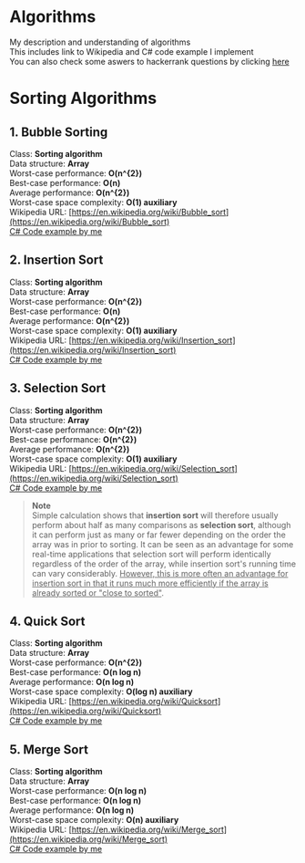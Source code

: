 # Algorithms
My description and understanding of algorithms<br>
This includes link to Wikipedia and C# code example I implement <br>
You can also check some aswers to hackerrank questions by clicking [here](https://github.com/mkhodary/hackerrank)

# Sorting Algorithms
## 1. Bubble Sorting
Class: <b>Sorting algorithm</b> <br>
Data structure:	<b>Array</b> <br>
Worst-case performance: <b>O(n^{2})</b> <br>
Best-case performance: <b>O(n)</b> <br>
Average performance: <b>O(n^{2})</b> <br>
Worst-case space complexity: <b>O(1) auxiliary</b> <br>
Wikipedia URL: [https://en.wikipedia.org/wiki/Bubble_sort](https://en.wikipedia.org/wiki/Bubble_sort)<br>
[C# Code example by me](https://github.com/mkhodary/algorithms/blob/master/Algorithms/Algorithms/Sorting/1_BubbleSort.cs) <br>

## 2. Insertion Sort
Class: <b>Sorting algorithm</b> <br>
Data structure:	<b>Array</b> <br>
Worst-case performance: <b>O(n^{2})</b> <br>
Best-case performance: <b>O(n)</b> <br>
Average performance: <b>O(n^{2})</b> <br>
Worst-case space complexity: <b>O(1) auxiliary</b> <br>
Wikipedia URL: [https://en.wikipedia.org/wiki/Insertion_sort](https://en.wikipedia.org/wiki/Insertion_sort)<br>
[C# Code example by me](https://github.com/mkhodary/algorithms/blob/master/Algorithms/Algorithms/Sorting/2_InsertionSort.cs) <br>

## 3. Selection Sort
Class: <b>Sorting algorithm</b> <br>
Data structure:	<b>Array</b> <br>
Worst-case performance: <b>O(n^{2})</b> <br>
Best-case performance: <b>O(n^{2})</b> <br>
Average performance: <b>O(n^{2})</b> <br>
Worst-case space complexity: <b>O(1) auxiliary</b> <br>
Wikipedia URL: [https://en.wikipedia.org/wiki/Selection_sort](https://en.wikipedia.org/wiki/Selection_sort)<br>
[C# Code example by me](https://github.com/mkhodary/algorithms/blob/master/Algorithms/Algorithms/Sorting/3_SelectionSort.cs) <br>

>**Note**<br>
Simple calculation shows that <b>insertion sort</b> will therefore usually perform about half as many comparisons as <b>selection sort</b>, although it can perform just as many or far fewer depending on the order the array was in prior to sorting. It can be seen as an advantage for some real-time applications that selection sort will perform identically regardless of the order of the array, while insertion sort's running time can vary considerably. <u>However, this is more often an advantage for insertion sort in that it runs much more efficiently if the array is already sorted or "close to sorted"</u>.

## 4. Quick Sort
Class: <b>Sorting algorithm</b> <br>
Data structure:	<b>Array</b> <br>
Worst-case performance: <b>O(n^{2})</b> <br>
Best-case performance: <b>O(n log n)</b> <br>
Average performance: <b>O(n log n)</b> <br>
Worst-case space complexity: <b>O(log n) auxiliary</b> <br>
Wikipedia URL: [https://en.wikipedia.org/wiki/Quicksort](https://en.wikipedia.org/wiki/Quicksort)<br>
[C# Code example by me](https://github.com/mkhodary/algorithms/blob/master/Algorithms/Algorithms/Sorting/4_QuickSort.cs) <br>

## 5. Merge Sort
Class: <b>Sorting algorithm</b> <br>
Data structure:	<b>Array</b> <br>
Worst-case performance: <b>O(n log n)</b> <br>
Best-case performance: <b>O(n log n)</b> <br>
Average performance: <b>O(n log n)</b> <br>
Worst-case space complexity: <b>O(n) auxiliary</b> <br>
Wikipedia URL: [https://en.wikipedia.org/wiki/Merge_sort](https://en.wikipedia.org/wiki/Merge_sort)<br>
[C# Code example by me](https://github.com/mkhodary/algorithms/blob/master/Algorithms/Algorithms/Sorting/5_MergeSort.cs) <br>
